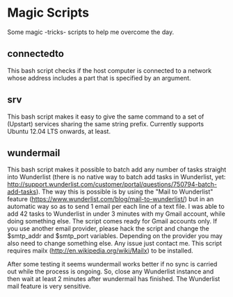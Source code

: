 Magic Scripts
=============

Some magic -tricks- scripts to help me overcome the day.

connectedto
---
This bash script checks if the host computer is connected to a network whose address includes a part that is specified by an argument.

srv
---
This bash script makes it easy to give the same command to a set of (Upstart) services sharing the same string prefix.
Currently supports Ubuntu 12.04 LTS onwards, at least.

wundermail
---
This bash script makes it possible to batch add any number of tasks straight into Wunderlist (there is no native way to batch add tasks in Wunderlist, yet: http://support.wunderlist.com/customer/portal/questions/750794-batch-add-tasks). The way this is possible is by using the "Mail to Wunderlist" feature (https://www.wunderlist.com/blog/mail-to-wunderlist/) but in an automatic way so as to send 1 email per each line of a text file. I was able to add 42 tasks to Wunderlist in under 3 minutes with my Gmail account, while doing something else. The script comes ready for Gmail accounts only. If you use another email provider, please hack the script and change the $smtp_addr and $smtp_port variables. Depending on the provider you may also need to change something else. Any issue just contact me. This script requires mailx (http://en.wikipedia.org/wiki/Mailx) to be installed.

After some testing it seems wundermail works better if no sync is carried out while the process is ongoing. So, close any Wunderlist instance and then wait at least 2 minutes after wundermail has finished. The Wunderlist mail feature is very sensitive.
